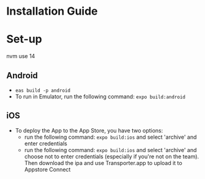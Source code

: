 # Installation Guide

# Set-up
nvm use 14

## Android

- `eas build -p android`
- To run in Emulator, run the following command: `expo build:android`

## iOS
- To deploy the App to the App Store, you have two options:
  - run the following command: `expo build:ios` and select 'archive' and enter credentials
  - run the following command: `expo build:ios` and select 'archive' and choose not to enter credentials (especially if you're not on the team). Then download the ipa and use Transporter.app to upload it to Appstore Connect
